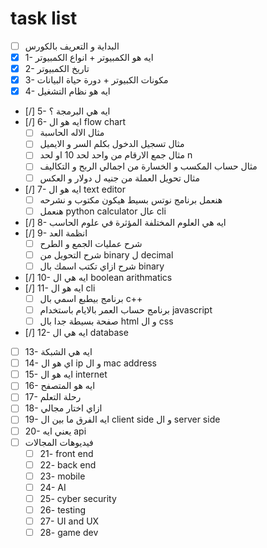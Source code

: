 # task list
- [ ]  البداية و التعريف بالكورس
- [x] 1- ايه هو الكمبيوتر + انواع الكمبيوتر
- [x] 2- تاريخ الكمبيوتر
- [x] 3- مكونات الكبيوتر + دورة حياة البيانات
- [x] 4- ايه هو نظام التشغيل 
- [/] 5- ايه هي البرمجة ؟
- [/] 6- ايه هو ال flow chart
	- [ ] مثال الاله الحاسبة
	- [ ] مثال تسجيل الدخول بكلم السر و الايميل
	- [ ] مثال جمع الارقام من واحد لحد 10 او لحد n
	- [ ] مثال حساب المكسب و الخسارة من اجمالي الربح و التكاليف
	- [ ] مثال تحويل العملة من جنيه ل دولار و العكس
- [/] 7- ايه هو ال text editor
	- [ ] هنعمل برنامج نوتس بسيط هيكون مكتوب و نشرحه
	- [ ] هنعمل python calculator عال cli
- [/] 8- ايه هي العلوم المختلفة المؤثرة في علوم الحاسب
- [/] 9- انظمة العد
	- [ ] شرح عمليات الجمع و الطرح
	- [ ] شرح التحويل من binary ل decimal
	- [ ] شرح ازاي تكتب اسمك بال binary
- [/] 10- ايه هي ال boolean arithmatics
- [/] 11- ايه هو ال cli
	- [ ] برنامج بيطبع اسمي بال c++
	- [ ] برنامج حساب العمر بالايام باستخدام javascript
	- [ ] صفحة بسيطة جدا بال html و ال css
- [/] 12- ايه هي ال database
- [ ] 13- ايه هي الشبكة 
- [ ] 14- اي هو ال ip و ال mac address
- [ ] 15- ايه هو ال internet
- [ ] 16- ايه هو المتصفح
- [ ] 17- رحلة التعلم
- [ ] 18- ازاي اختار مجالي
- [ ] 19- ايه الفرق ما بين ال client side و ال server side
- [ ] 20- يعني ايه api
- [ ] فيديوهات المجالات
	- [ ] 21- front end
	- [ ] 22- back end
	- [ ] 23- mobile 
	- [ ] 24- AI 
	- [ ] 25- cyber security
	- [ ] 26- testing 
	- [ ] 27- UI and UX
	- [ ] 28- game dev

